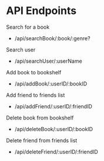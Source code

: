 # API Endpoints

Search for a book

- /api/searchBook/:book/:genre?

Search user

- /api/searchUser/:userName

Add book to bookshelf

- /api/addBook/:userID/:bookID

Add friend to friends list

- /api/addFriend/:userID/:friendID

Delete book from bookshelf

- /api/deleteBook/:userID/:bookID

Delete friend from friends list

- /api/deleteFriend/:userID/:friendID
